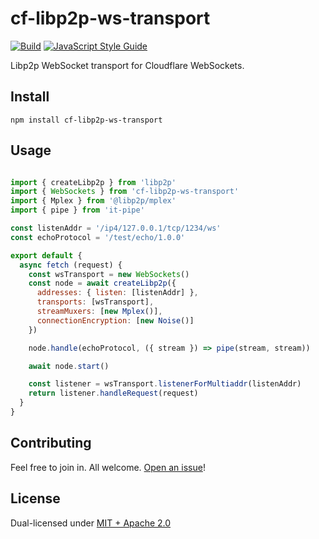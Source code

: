 # cf-libp2p-ws-transport

[![Build](https://github.com/alanshaw/cf-libp2p-ws-transport/actions/workflows/build.yml/badge.svg)](https://github.com/alanshaw/cf-libp2p-ws-transport/actions/workflows/build.yml)
[![JavaScript Style Guide](https://img.shields.io/badge/code_style-standard-brightgreen.svg)](https://standardjs.com)

Libp2p WebSocket transport for Cloudflare WebSockets.

## Install

```
npm install cf-libp2p-ws-transport
```

## Usage

```js

import { createLibp2p } from 'libp2p'
import { WebSockets } from 'cf-libp2p-ws-transport'
import { Mplex } from '@libp2p/mplex'
import { pipe } from 'it-pipe'

const listenAddr = '/ip4/127.0.0.1/tcp/1234/ws'
const echoProtocol = '/test/echo/1.0.0'

export default {
  async fetch (request) {
    const wsTransport = new WebSockets()
    const node = await createLibp2p({
      addresses: { listen: [listenAddr] },
      transports: [wsTransport],
      streamMuxers: [new Mplex()],
      connectionEncryption: [new Noise()]
    })

    node.handle(echoProtocol, ({ stream }) => pipe(stream, stream))

    await node.start()

    const listener = wsTransport.listenerForMultiaddr(listenAddr)
    return listener.handleRequest(request)
  }
}
```

## Contributing

Feel free to join in. All welcome. [Open an issue](https://github.com/alanshaw/cf-libp2p-ws-transport/issues)!

## License

Dual-licensed under [MIT + Apache 2.0](https://github.com/alanshaw/cf-libp2p-ws-transport/blob/main/LICENSE.md)
